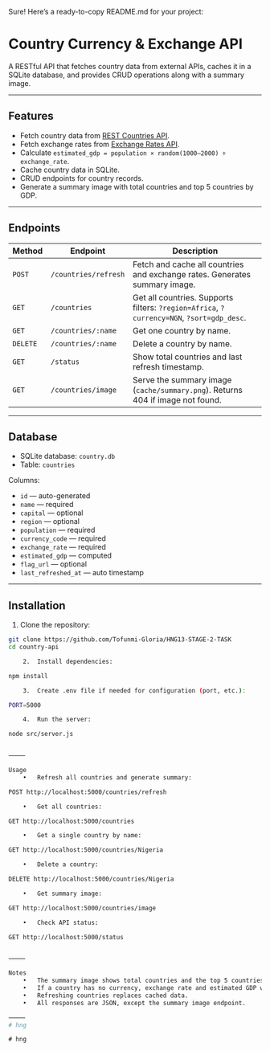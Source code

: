 Sure! Here’s a ready-to-copy README.md for your project:

# Country Currency & Exchange API

A RESTful API that fetches country data from external APIs, caches it in a SQLite database, and provides CRUD operations along with a summary image.

---

## Features

- Fetch country data from [REST Countries API](https://restcountries.com/v2/all?fields=name,capital,region,population,flag,currencies).  
- Fetch exchange rates from [Exchange Rates API](https://open.er-api.com/v6/latest/USD).  
- Calculate `estimated_gdp = population × random(1000–2000) ÷ exchange_rate`.  
- Cache country data in SQLite.  
- CRUD endpoints for country records.  
- Generate a summary image with total countries and top 5 countries by GDP.  

---

## Endpoints

| Method | Endpoint | Description |
|--------|----------|-------------|
| `POST` | `/countries/refresh` | Fetch and cache all countries and exchange rates. Generates summary image. |
| `GET` | `/countries` | Get all countries. Supports filters: `?region=Africa`, `?currency=NGN`, `?sort=gdp_desc`. |
| `GET` | `/countries/:name` | Get one country by name. |
| `DELETE` | `/countries/:name` | Delete a country by name. |
| `GET` | `/status` | Show total countries and last refresh timestamp. |
| `GET` | `/countries/image` | Serve the summary image (`cache/summary.png`). Returns 404 if image not found. |

---

## Database

- SQLite database: `country.db`  
- Table: `countries`  

Columns:

- `id` — auto-generated  
- `name` — required  
- `capital` — optional  
- `region` — optional  
- `population` — required  
- `currency_code` — required  
- `exchange_rate` — required  
- `estimated_gdp` — computed  
- `flag_url` — optional  
- `last_refreshed_at` — auto timestamp  

---

## Installation

1. Clone the repository:

```bash
git clone https://github.com/Tofunmi-Gloria/HNG13-STAGE-2-TASK
cd country-api

	2.	Install dependencies:

npm install

	3.	Create .env file if needed for configuration (port, etc.):

PORT=5000

	4.	Run the server:

node src/server.js


⸻

Usage
	•	Refresh all countries and generate summary:

POST http://localhost:5000/countries/refresh

	•	Get all countries:

GET http://localhost:5000/countries

	•	Get a single country by name:

GET http://localhost:5000/countries/Nigeria

	•	Delete a country:

DELETE http://localhost:5000/countries/Nigeria

	•	Get summary image:

GET http://localhost:5000/countries/image

	•	Check API status:

GET http://localhost:5000/status


⸻

Notes
	•	The summary image shows total countries and the top 5 countries by GDP.
	•	If a country has no currency, exchange rate and estimated GDP will be null.
	•	Refreshing countries replaces cached data.
	•	All responses are JSON, except the summary image endpoint.

⸻
#   h n g  
 #   h n g  
 
